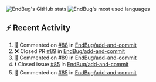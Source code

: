 ![EndBug's GitHub stats](https://github-readme-stats.vercel.app/api?username=endbug&show_icons=true)
![EndBug's most used languages](https://github-readme-stats.vercel.app/api/top-langs/?username=endbug&layout=compact)

## ⚡ Recent Activity

<!--START_SECTION:activity-->
1. 💬 Commented on [#88](https://github.com//EndBug/add-and-commit/issues/88) in [EndBug/add-and-commit](https://github.com//EndBug/add-and-commit)
2. ❌ Closed PR [#89](https://github.com//EndBug/add-and-commit/pull/89) in [EndBug/add-and-commit](https://github.com//EndBug/add-and-commit)
3. 💬 Commented on [#89](https://github.com//EndBug/add-and-commit/issues/89) in [EndBug/add-and-commit](https://github.com//EndBug/add-and-commit)
4. ❗️ Closed issue [#85](https://github.com//EndBug/add-and-commit/issues/85) in [EndBug/add-and-commit](https://github.com//EndBug/add-and-commit)
5. 💬 Commented on [#85](https://github.com//EndBug/add-and-commit/issues/85) in [EndBug/add-and-commit](https://github.com//EndBug/add-and-commit)
<!--END_SECTION:activity-->

